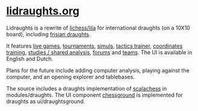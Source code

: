 [lidraughts.org](https//lidraughts.org)
==================================

Lidraughts is a rewrite of [lichess/lila](https://github.com/ornicar/lila/) for international draughts (on a 10X10 board), including [frisian draughts](https://lidraughts.org/variant/frisian).

It features [live games](https://lidraughts.org/?any#hook),
[tournaments](https://lidraughts.org/tournament),
[simuls](https://lidraughts.org/simul),
[tactics trainer](https://lidraughts.org/training),
[coordinates training](https://lidraughts.org/training/coordinate),
[studies / shared analysis](https://lidraughts.org/study),
[forums](https://lidraughts.org/forum) and
[teams](https://lidraughts.org/team). The UI is available in English and Dutch.

Plans for the future include adding computer analysis, playing against the computer, and an opening explorer and tablebases.

The source includes a draughts implementation of [scalachess](https://github.com/ornicar/scalachess/) in modules/draughts. The UI component [chessground](https://github.com/ornicar/chessground) is implemented for draughts as ui/draughtsground.